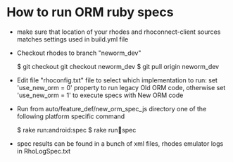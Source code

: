 How to run ORM ruby specs
===========

* make sure that location of your rhodes and rhoconnect-client sources matches settings used in build.yml file

* Checkout rhodes to branch "neworm_dev"

  $ git checkout git checkout neworm_dev
  $ git pull origin neworm_dev

* Edit file "rhoconfig.txt" file to select which implementation to run:
  set 'use_new_orm = 0' property to run legacy Old ORM code,
  otherwise set 'use_new_orm = 1' to execute specs with New ORM code

* Run from auto/feature_def/new_orm_spec_js directory one of the following platform specific command

  $ rake run:android:spec
  $ rake run:iphone:spec

* spec results can be found in a bunch of xml files, rhodes emulator logs in RhoLogSpec.txt
